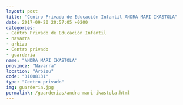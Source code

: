 ```yaml
---
layout: post
title: "Centro Privado de Educación Infantil ANDRA MARI IKASTOLA"
date: 2017-09-20 20:57:05 +0200
categories:
- Centro Privado de Educación Infantil
- navarra
- arbizu
- Centro privado
- guarderia
name: "ANDRA MARI IKASTOLA"
province: "Navarra"
location: "Arbizu"
code: "31008131"
type: "Centro privado"
img: guarderia.jpg
permalink: /guarderias/andra-mari-ikastola.html
---
```

